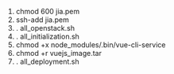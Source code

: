 1. chmod 600 jia.pem
2. ssh-add jia.pem
3. . all_openstack.sh
4. . all_initialization.sh
5. chmod +x node_modules/.bin/vue-cli-service
6. chmod +r vuejs_image.tar
7. . all_deployment.sh
